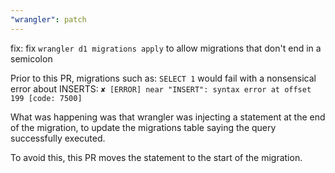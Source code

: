 ```yaml
---
"wrangler": patch
---
```


fix: fix `wrangler d1 migrations apply` to allow migrations that don't end in a semicolon

Prior to this PR, migrations such as: `SELECT 1` would fail with a nonsensical error about INSERTS: `✘ [ERROR] near "INSERT": syntax error at offset 199 [code: 7500]`

What was happening was that wrangler was injecting a statement at the end of the migration, to update the migrations table saying the query successfully executed.

To avoid this, this PR moves the statement to the start of the migration.
